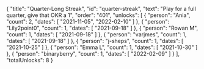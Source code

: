 {
  "title": "Quarter-Long Streak",
  "id": "quarter-streak",
  "text": "Play for a full quarter, give that OKR a 1",
  "order": "401",
  "unlocks": [
    {
      "person": "Ania",
      "count": 2,
      "dates": [
        "2021-11-05",
        "2022-02-10"
      ]
    },
    {
      "person": "Lily2point0",
      "count": 1,
      "dates": [
        "2021-09-18"
      ]
    },
    {
      "person": "Rowan M",
      "count": 1,
      "dates": [
        "2021-09-18"
      ]
    },
    {
      "person": "varjmes",
      "count": 1,
      "dates": [
        "2021-09-18"
      ]
    },
    {
      "person": "j-sheps",
      "count": 1,
      "dates": [
        "2021-10-25"
      ]
    },
    {
      "person": "Emma L",
      "count": 1,
      "dates": [
        "2021-10-30"
      ]
    },
    {
      "person": "binaryberry",
      "count": 1,
      "dates": [
        "2022-02-09"
      ]
    }
  ],
  "totalUnlocks": 8
}